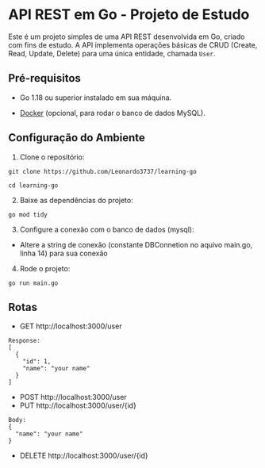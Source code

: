# API REST em Go - Projeto de Estudo

  

Este é um projeto simples de uma API REST desenvolvida em Go, criado com fins de estudo. A API implementa operações básicas de CRUD (Create, Read, Update, Delete) para uma única entidade, chamada `User`.

  

## Pré-requisitos

  

- Go 1.18 ou superior instalado em sua máquina.

- [Docker](https://www.docker.com/) (opcional, para rodar o banco de dados MySQL).

  

## Configuração do Ambiente

1. Clone o repositório:
```
git clone https://github.com/Leonardo3737/learning-go

cd learning-go
```
2. Baixe as dependências do projeto:
```
go mod tidy
```
3. Configure a conexão com o banco de dados (mysql):
 - Altere a string de conexão (constante DBConnetion no aquivo main.go, linha 14) para sua conexão

4. Rode o projeto:
```
go run main.go
```

## Rotas
  - GET http://localhost:3000/user
```
Response:
[
  {
    "id": 1,
    "name": "your name"
  }
]
```

- POST http://localhost:3000/user
- PUT http://localhost:3000/user/{id}
```
Body:
{
  "name": "your name"  
}
```
- DELETE http://localhost:3000/user/{id}
